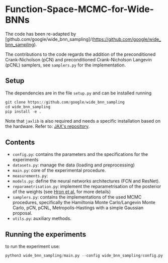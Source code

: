 # Function-Space-MCMC-for-Wide-BNNs

The code has been re-adapted by [github.com/google/wide_bnn_sampling]/(https://github.com/google/wide_bnn_sampling).

The contributions to the code regards the addition of the preconditioned Crank-Nicholson (pCN) and preconditioned Crank-Nicholson Langevin (pCNL) samplers, see `samplers.py` for the implementation.

## Setup
The dependencies are in the file `setup.py` and can be installed running
```python
git clone https://github.com/google/wide_bnn_sampling
cd wide_bnn_sampling
pip install -e .
```
Note that `jaxlib` is also required and needs a specific installation based on the hardware. Refer to: [JAX's repository](https://github.com/google/jax#installation).

## Contents
- `config.py`: contains the parameters and the specifications for the experiments
- `datasets.py`: manage the data (loading and preprocessing)
- `main.py`: core of the experimental procedure.
- `measurements.py`:
- `models.py`: define the neural networks architectures (FCN and ResNet).
- `reparametrisation.py`: implement the reparametrisation of the posterior of the weights (see [Hron et al.](https://arxiv.org/abs/2206.07673) for more details)
- `samplers.py`: contains the implementations of the used MCMC procedures, specifically the Hamiltonia Monte Carlo/Langevin Monte Carlo, pCN, pCNL, Metropolis-Hastings with a simple Gaussian proposal.
-  `utils.py`: auxiliary methods.

## Running the experiments
to run the experiment use:
```python
python3 wide_bnn_sampling/main.py --config wide_bnn_sampling/config.py --store_dir <results-directory>
```
